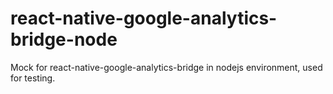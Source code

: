 # react-native-google-analytics-bridge-node
Mock for react-native-google-analytics-bridge in nodejs environment, used for testing.
